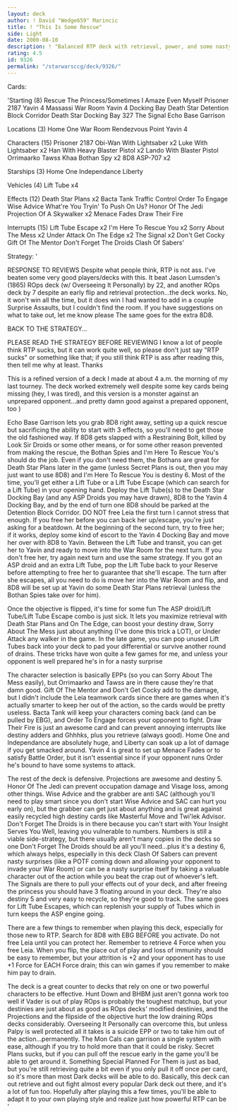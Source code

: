 ```yaml
---
layout: deck
author: ! David "Wedge659" Marincic
title: ! "This Is Some Rescue"
side: Light
date: 2000-08-10
description: ! "Balanced RTP deck with retrieval, power, and some nasty surprises."
rating: 4.5
id: 9326
permalink: "/starwarsccg/deck/9326/"
---
```

Cards: 

'Starting (8)
Rescue The Princess/Sometimes I Amaze Even Myself
Prisoner 2187
Yavin 4 Massassi War Room
Yavin 4 Docking Bay
Death Star Detention Block Corridor
Death Star Docking Bay 327
The Signal
Echo Base Garrison

Locations (3)
Home One War Room
Rendezvous Point
Yavin 4

Characters (15)
Prisoner 2187
Obi-Wan With Lightsaber x2
Luke With Lightsaber x2
Han With Heavy Blaster Pistol x2
Lando With Blaster Pistol
Orrimaarko
Tawss Khaa
Bothan Spy x2
8D8
ASP-707 x2

Starships (3)
Home One
Independance
Liberty

Vehicles (4)
Lift Tube x4

Effects (12)
Death Star Plans x2
Bacta Tank
Traffic Control
Order To Engage
Wise Advice
What're You Tryin' To Push On Us?
Honor Of The Jedi
Projection Of A Skywalker x2
Menace Fades
Draw Their Fire

Interrupts (15)
Lift Tube Escape x2
I'm Here To Rescue You x2
Sorry About The Mess x2
Under Attack
On The Edge x2
The Signal x2
Don't Get Cocky
Gift Of The Mentor
Don't Forget The Droids
Clash Of Sabers'

Strategy: '

RESPONSE TO REVIEWS
Despite what people think, RTP is not ass.  I've beaten some very good players/decks with this.  It beat Jason Lumsden's (1865) ROps deck (w/ Overseeing It Personally) by 22, and another ROps deck by 7 despite an early flip and retrieval protection...the deck works.  No, it won't win all the time, but it does win	I had wanted to add in a couple Surprise Assaults, but I couldn't find the room.  If you have suggestions on what to take out, let me know please  The same goes for the extra 8D8.

BACK TO THE STRATEGY...

PLEASE READ THE STRATEGY BEFORE REVIEWING
I know a lot of people think RTP sucks, but it can work quite well, so please don't just say "RTP sucks" or something like that; if you still think RTP is ass after reading this, then tell me why at least.  Thanks

This is a refined version of a deck I made at about 4 a.m. the morning of my last tourney.  The deck worked extremely well despite some key cards being missing (hey, I was tired), and this version is a monster against an unprepared opponent...and pretty damn good against a prepared opponent, too )

Echo Base Garrison lets you grab 8D8 right away, setting up a quick rescue but sacrificing the ability to start with 3 effects, so you'll need to get those the old fashioned way.  If 8D8 gets slapped with a Restraining Bolt, killed by Look Sir Droids or some other means, or for some other reason prevented from making the rescue, the Bothan Spies and I'm Here To Rescue You's should do the job.	Even if you don't need them, the Bothans are great for Death Star Plans later in the game (unless Secret Plans is out, then you may just want to use 8D8) and I'm Here To Rescue You is destiny 6.  Most of the time, you'll get either a Lift Tube or a Lift Tube Escape (which can search for a Lift Tube) in your opening hand.  Deploy the Lift Tube(s) to the Death Star Docking Bay (and any ASP Droids you may have drawn), 8D8 to the Yavin 4 Docking Bay, and by the end of turn one 8D8 should be parked at the Detention Block Corridor.  DO NOT free Leia the first turn  I cannot stress that enough.  If you free her before you can back her up/escape, you're just asking for a beatdown.  At the beginning of the second turn, try to free her; if it works, deploy some kind of escort to the Yavin 4 Docking Bay and move her over with 8D8 to Yavin.  Between the Lift Tube and transit, you can get her to Yavin and ready to move into the War Room for the next turn.  If you don't free her, try again next turn and use the same strategy.  If you got an ASP droid and an extra Lift Tube, pop the Lift Tube back to your Reserve before attempting to free her to guarantee that she'll escape.  The turn after she escapes, all you need to do is move her into the War Room and flip, and 8D8 will be set up at Yavin do some Death Star Plans retrieval (unless the Bothan Spies take over for him).

Once the objective is flipped, it's time for some fun  The ASP droid/Lift Tube/Lift Tube Escape combo is just sick.  It lets you maximize retrieval with Death Star Plans and On The Edge, can boost your destiny draw, Sorry About The Mess just about anything (I've done this trick a LOT), or Under Attack any walker in the game.  In the late game, you can pop unused Lift Tubes back into your deck to pad your differential or survive another round of drains.  These tricks have won quite a few games for me, and unless your opponent is well prepared he's in for a nasty surprise

The character selection is basically EPPs (so you can Sorry About The Mess easily), but Orrimaarko and Tawss are in there cause they're that damn good.  Gift Of The Mentor and Don't Get Cocky add to the damage, but I didn't include the Leia teamwork cards since there are games when it's actually smarter to keep her out of the action, so the cards would be pretty useless.  Bacta Tank will keep your characters coming back (and can be pulled by EBG), and Order To Engage forces your opponent to fight.  Draw Their Fire is just an awesome card and can prevent annoying interrupts like destiny adders and Ghhhks, plus you retrieve (always good).  Home One and Independance are absolutely huge, and Liberty can soak up a lot of damage if you get smacked around.  Yavin 4 is great to set up Menace Fades or to satisfy Battle Order, but it isn't essential since if your opponent runs Order he's bound to have some systems to attack.

The rest of the deck is defensive.  Projections are awesome and destiny 5.  Honor Of The Jedi can prevent occupation damage and Visage loss, among other things.  Wise Advice and the grabber are anti SAC (although you'll need to play smart since you don't start Wise Advice and SAC can hurt you early on), but the grabber can get just about anything and is great against easily recycled high destiny cards like Masterful Move and Twi'lek Advisor.  Don't Forget The Droids is in there because you can't start with Your Insight Serves You Well, leaving you vulnerable to numbers.  Numbers is still a viable side-strategy, but there usually aren't many copies in the decks so one Don't Forget The Droids should be all you'll need...plus it's a destiny 6, which always helps, especially in this deck  Clash Of Sabers can prevent nasty surprises (like a POTF coming down and allowing your opponent to invade your War Room) or can be a nasty surprise itself by taking a valuable character out of the action while you beat the crap out of whoever's left.  The Signals are there to pull your effects out of your deck, and after freeing the princess you should have 3 floating around in your deck.	They're also destiny 5 and very easy to recycle, so they're good to track.  The same goes for Lift Tube Escapes, which can replenish your supply of Tubes which in turn keeps the ASP engine going.

There are a few things to remember when playing this deck, especially for those new to RTP.  Search for 8D8 with EBG BEFORE you activate.  Do not free Leia until you can protect her.	Remember to retrieve 4 Force when you free Leia.  When you flip, the place out of play and loss of immunity should be easy to remember, but your attrition is +2 and your opponent has to use +1 Force for EACH Force drain; this can win games if you remember to make him pay to drain.

The deck is a great counter to decks that rely on one or two powerful characters to be effective.  Hunt Down and BHBM just aren't gonna work too well if Vader is out of play  ROps is probably the toughest matchup, but your destinies are just about as good as ROps decks' modified destinies, and the Projections and the flipside of the objective hurt the low draining ROps decks considerably.  Overseeing It Personally can overcome this, but unless Palpy is well protected all it takes is a suicide EPP or two to take him out of the action...permanently.  The Mon Cals can garrison a single system with ease, although if you try to hold more than that it could be risky.  Secret Plans sucks, but if you can pull off the rescue early in the game you'll be able to get around it.  Something Special Planned For Them is just as bad, but you're still retrieving quite a bit even if you only pull it off once per card, so it's more than most Dark decks will be able to do.  Basically, this deck can out retrieve and out fight almost every popular Dark deck out there, and it's a lot of fun too.  Hopefully after playing this a few times, you'll be able to adapt it to your own playing style and realize just how powerful RTP can be    '
